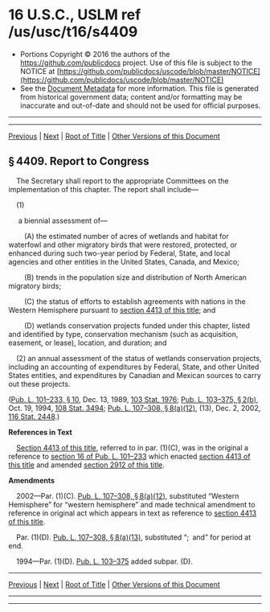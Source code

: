 ---
---

# 16 U.S.C., USLM ref /us/usc/t16/s4409

* Portions Copyright © 2016 the authors of the https://github.com/publicdocs project.
  Use of this file is subject to the NOTICE at [https://github.com/publicdocs/uscode/blob/master/NOTICE](https://github.com/publicdocs/uscode/blob/master/NOTICE)
* See the [Document Metadata](././../../../..//README.md) for more information.
  This file is generated from historical government data; content and/or formatting may be inaccurate and out-of-date and should not be used for official purposes.

----------
----------

[Previous](./../../../..//us/usc/t16/ch64/m__us_usc_t16_s4408.md) | [Next](./../../../..//us/usc/t16/ch64/m__us_usc_t16_s4410.md) | [Root of Title](./../../../../) | [Other Versions of this Document](https://publicdocs.github.io/go/links?ns=uslm&ref=%2Fus%2Fusc%2Ft16%2Fs4409)

## § 4409. Report to Congress

    The Secretary shall report to the appropriate Committees on the implementation of this chapter. The report shall include—

    (1)

     a biennial assessment of—

        (A) the estimated number of acres of wetlands and habitat for waterfowl and other migratory birds that were restored, protected, or enhanced during such two-year period by Federal, State, and local agencies and other entities in the United States, Canada, and Mexico;

        (B) trends in the population size and distribution of North American migratory birds;

        (C) the status of efforts to establish agreements with nations in the Western Hemisphere pursuant to [section 4413 of this title][/us/usc/t16/s4413]; and

        (D) wetlands conservation projects funded under this chapter, listed and identified by type, conservation mechanism (such as acquisition, easement, or lease), location, and duration; and

    (2) an annual assessment of the status of wetlands conservation projects, including an accounting of expenditures by Federal, State, and other United States entities, and expenditures by Canadian and Mexican sources to carry out these projects.

([Pub. L. 101–233, § 10][/us/pl/101/233/s10], Dec. 13, 1989, [103 Stat. 1976][/us/stat/103/1976]; [Pub. L. 103–375, § 2(b)][/us/pl/103/375/s2/b], Oct. 19, 1994, [108 Stat. 3494][/us/stat/108/3494]; [Pub. L. 107–308, § 8(a)(12)][/us/pl/107/308/s8/a/12], (13), Dec. 2, 2002, [116 Stat. 2448][/us/stat/116/2448].)

 __References in Text__ 

    [Section 4413 of this title][/us/usc/t16/s4413], referred to in par. (1)(C), was in the original a reference to [section 16 of Pub. L. 101–233][/us/pl/101/233/s16] which enacted [section 4413 of this title][/us/usc/t16/s4413] and amended [section 2912 of this title][/us/usc/t16/s2912].

 __Amendments__ 

    2002—Par. (1)(C). [Pub. L. 107–308, § 8(a)(12)][/us/pl/107/308/s8/a/12], substituted “Western Hemisphere” for “western hemisphere” and made technical amendment to reference in original act which appears in text as reference to [section 4413 of this title][/us/usc/t16/s4413].

    Par. (1)(D). [Pub. L. 107–308, § 8(a)(13)][/us/pl/107/308/s8/a/13], substituted “; and” for period at end.

    1994—Par. (1)(D). [Pub. L. 103–375][/us/pl/103/375] added subpar. (D).

----------

[Previous](./../../../..//us/usc/t16/ch64/m__us_usc_t16_s4408.md) | [Next](./../../../..//us/usc/t16/ch64/m__us_usc_t16_s4410.md) | [Root of Title](./../../../../) | [Other Versions of this Document](https://publicdocs.github.io/go/links?ns=uslm&ref=%2Fus%2Fusc%2Ft16%2Fs4409)

----------
----------

[/us/usc/t16/s4413]: https://publicdocs.github.io/go/links?ns=uslm&ref=%2Fus%2Fusc%2Ft16%2Fs4413
[/us/pl/101/233/s10]: https://publicdocs.github.io/go/links?ns=uslm&ref=%2Fus%2Fpl%2F101%2F233%2Fs10
[/us/stat/103/1976]: https://publicdocs.github.io/go/links?ns=uslm&ref=%2Fus%2Fstat%2F103%2F1976
[/us/pl/103/375/s2/b]: https://publicdocs.github.io/go/links?ns=uslm&ref=%2Fus%2Fpl%2F103%2F375%2Fs2%2Fb
[/us/stat/108/3494]: https://publicdocs.github.io/go/links?ns=uslm&ref=%2Fus%2Fstat%2F108%2F3494
[/us/pl/107/308/s8/a/12]: https://publicdocs.github.io/go/links?ns=uslm&ref=%2Fus%2Fpl%2F107%2F308%2Fs8%2Fa%2F12
[/us/stat/116/2448]: https://publicdocs.github.io/go/links?ns=uslm&ref=%2Fus%2Fstat%2F116%2F2448
[/us/usc/t16/s4413]: https://publicdocs.github.io/go/links?ns=uslm&ref=%2Fus%2Fusc%2Ft16%2Fs4413
[/us/pl/101/233/s16]: https://publicdocs.github.io/go/links?ns=uslm&ref=%2Fus%2Fpl%2F101%2F233%2Fs16
[/us/usc/t16/s4413]: https://publicdocs.github.io/go/links?ns=uslm&ref=%2Fus%2Fusc%2Ft16%2Fs4413
[/us/usc/t16/s2912]: https://publicdocs.github.io/go/links?ns=uslm&ref=%2Fus%2Fusc%2Ft16%2Fs2912
[/us/pl/107/308/s8/a/12]: https://publicdocs.github.io/go/links?ns=uslm&ref=%2Fus%2Fpl%2F107%2F308%2Fs8%2Fa%2F12
[/us/usc/t16/s4413]: https://publicdocs.github.io/go/links?ns=uslm&ref=%2Fus%2Fusc%2Ft16%2Fs4413
[/us/pl/107/308/s8/a/13]: https://publicdocs.github.io/go/links?ns=uslm&ref=%2Fus%2Fpl%2F107%2F308%2Fs8%2Fa%2F13
[/us/pl/103/375]: https://publicdocs.github.io/go/links?ns=uslm&ref=%2Fus%2Fpl%2F103%2F375


